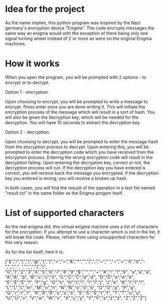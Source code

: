 # Idea for the project

As the name implies, this python program was inspired by the Nazi germany's encryption device "Enigma".
The code encrypts messages the same way an enigma would with the exception of there being only one
signal turning wheel instead of 2 or more as were on the original Enigma machines.


# How it works

When you open the program, you will be prompted with 2 options - to encrypt or to decrypt.

Option 1 - encryption.

  Upon choosing to encrypt, you will be prompted to write a message to encrypt. Press enter once you are done writing it.
  This will initiate the encryption process of the message which will result in a sort of hash. You will also be given the
  decryption key, which will be needed for the decryption.
  You will have 10 seconds to extract the decryption key.

  

Option 2 - decryption.

  Upon choosing to decrypt, you will be prompted to enter the message hash from the encryption process to decrypt.
  Upon entering this, you will be prompted to enter the decryption code which you have received from the encryption process.
  Entering the wrong encryption code will result in the decryption failing.
  Upon entering the decryption key, correct or not, the decryption process will run.
  If the decryption key you have entered is correct, you will receive back the message you encrypted.
  If the decryption key you entered is wrong, you will receive a broken up hash.    

  

In both cases, you will find the resuslt of the operation in a text file named "result.txt" in the same folder as the Enigma progam itself.

# List of supported characters

As the real enigma did, this virtual enigma machine uses a list of characters for the encryption.
If you attempt to use a character which is not in the list, it will break the code. Please, refrain
from using unsupported characters for this very reason.

As for the list itself, here it is:

["§","/","[","]","@","{","}","<",">","&","*","\","|",";","~","`","÷","×","ß","¤","-","_",":", ",".",",","(",")", "0","1","2","3","4","5","6","7","8","9","$","'",'"',"+","#","!","?","€", "a","á","ä", "A","Á", "b", "B","c","ć","č", "C","Ć","Č","d","ď", "D","Ď","e","é","ě", "E","É","Ě","f", "F","g", "G","h", "H","i","í", "I","Í","j", "J","k", "K","l","ĺ","ľ", "L","Ĺ","Ľ","m", "M","n","ň", "N","Ň","o","ó","ô", "O","Ó","p", "P","q", "Q","r","ŕ","ř", "R","Ŕ","Ř","s","ś","š", "S","Ś","Š","t","ť", "T","Ť","u","ú", "U","Ú","v", "V","w", "W","x", "X","y","ý", "Y","Ý","z","ź","ž", "Z","Ź","Ž"]
